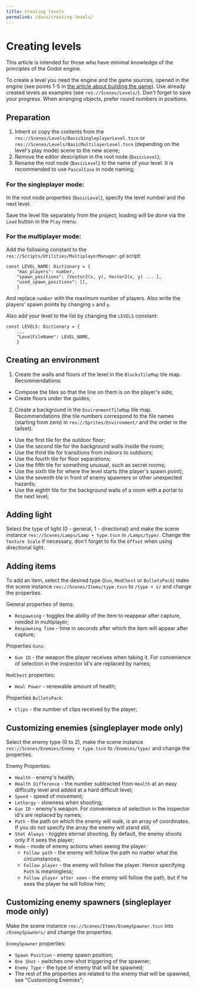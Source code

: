 ```yaml
---
title: Creating levels
permalink: /docs/creating-levels/
---
```


# Creating levels

This article is intended for those who have minimal knowledge of the principles of the Godot engine.

To create a level you need the engine and the game sources, opened in the engine (see points 1-5 in [the article about building the game](building-game.md)). Use already created levels as examples (see `res://Scenes/Levels/`). Don't forget to save your progress. When arranging objects, prefer round numbers in positions.

## Preparation

1. Inherit or copy the contents from the `res://Scenes/Levels/BasicSingleplayerLevel.tscn` or `res://Scenes/Levels/BasicMultilayerLevel.tscn` (depending on the level's play mode) scene to the new scene;
2. Remove the editor description in the root node (`BasicLevel`);
3. Rename the root node (`BasicLevel`) to the name of your level. It is recommended to use `PascalCase` in node naming;

### For the singleplayer mode:

In the root node properties (`BasicLevel`), specify the level number and the next level.

Save the level file separately from the project, loading will be done via the `Load` button in the `Play` menu.

### For the multiplayer mode:

Add the following constant to the `res://Scripts/Utilities/MultiplayerManager.gd` script:
```
const LEVEL_NAME: Dictionary = {
	"max_players": number,
	"spawn_positions": [Vector2(x, y), Vector2(x, y) ... ],
	"used_spawn_positions": [],
	}
```
And replace `number` with the maximum number of players. Also write the players' spawn points by changing `x` and `y`.

Also add your level to the list by changing the `LEVELS` constant:
```
const LEVELS: Dictionary = {
	...
	"LevelFileName": LEVEL_NAME,
	}
```

## Creating an environment

1. Create the walls and floors of the level in the `BlocksTileMap` tile map. Recommendations:
- Compose the tiles so that the line on them is on the player's side;
- Create floors under the guides;
2. Create a background in the `EnvironmentTileMap` tile map. Recommendations (the tile numbers correspond to the file names (starting from zero) in `res://Sprites/Environment/` and the order in the tailset):
- Use the first tile for the outdoor floor;
- Use the second tile for the background walls inside the room;
- Use the third tile for transitions from indoors to outdoors;
- Use the fourth tile for floor separations;
- Use the fifth tile for something unusual, such as secret rooms;
- Use the sixth tile for where the level starts (the player's spawn point);
- Use the seventh tile in front of enemy spawners or other unexpected hazards;
- Use the eighth tile for the background walls of a room with a portal to the next level;

## Adding light

Select the type of light (0 - general, 1 - directional) and make the scene instance `res://Scenes/Lamps/Lamp + type.tscn` in `/Lamps/type/`. Change the `Texture Scale` if necessary, don't forget to fix the `Offset` when using directional light.

## Adding items

To add an item, select the desired type (`Gun`, `MedChest` or `BulletsPack`) make the scene instance `res://Scenes/Items/type.tscn` to `/type + s/` and change the properties.

General properties of items:
- `Respawning` - toggles the ability of the item to reappear after capture, needed in multiplayer;
- `Respawning Time` - time in seconds after which the item will appear after capture;

Properties `Guns`:
- `Gun ID` - the weapon the player receives when taking it. For convenience of selection in the inspector id's are replaced by names;

`MedChest` properties:
- `Heal Power` - renewable amount of health;

Properties `BulletsPack`:
- `Clips` - the number of clips received by the player;

## Customizing enemies (singleplayer mode only)

Select the enemy type (0 to 2), make the scene instance `res://Scenes/Enemies/Enemy + type.tscn` to `/Enemies/type/` and change the properties.

Enemy Properties:
- `Health` - enemy's health;
- `Health Difference` - the number subtracted from `Health` at an easy difficulty level and added at a hard difficult level;
- `Speed` - speed of movement;
- `Lethargy` - slowness when shooting;
- `Gun ID` - enemy's weapon. For convenience of selection in the inspector id's are replaced by names;
- `Path` - the path on which the enemy will walk, is an array of coordinates. If you do not specify the array the enemy will stand still;
- `Shot Always` - toggles eternal shooting. By default, the enemy shoots only if it sees the player;
- `Mode` - mode of enemy actions when seeing the player:
	- `Follow path` - the enemy will follow the path no matter what the circumstances;
	- `Follow player` - the enemy will follow the player. Hence specifying `Path` is meaningless;
	- `Follow player after seen` - the enemy will follow the path, but if he sees the player he will follow him;

## Customizing enemy spawners (singleplayer mode only)

Make the scene instance `res://Scenes/Items/EnemySpawner.tscn` into `/EnemySpawners/` and change the properties.

`EnemySpawner` properties:
- `Spawn Position` - enemy spawn position;
- `One Shot` - switches one-shot triggering of the spawner;
- `Enemy Type` - the type of enemy that will be spawned;
- The rest of the properties are related to the enemy that will be spawned, see "Customizing Enemies";